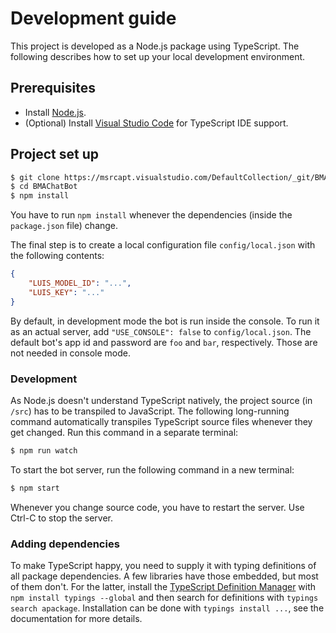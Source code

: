 # Development guide

This project is developed as a Node.js package using TypeScript.
The following describes how to set up your local development environment.

## Prerequisites

- Install [Node.js](https://nodejs.org/en/download/).
- (Optional) Install [Visual Studio Code](https://code.visualstudio.com/) for TypeScript IDE support. 

## Project set up

```sh
$ git clone https://msrcapt.visualstudio.com/DefaultCollection/_git/BMAChatBot
$ cd BMAChatBot
$ npm install
```

You have to run `npm install` whenever the dependencies (inside the `package.json` file) change.

The final step is to create a local configuration file `config/local.json` with the following contents:

```json
{
    "LUIS_MODEL_ID": "...",
    "LUIS_KEY": "..."
}
```

By default, in development mode the bot is run inside the console.
To run it as an actual server, add `"USE_CONSOLE": false` to `config/local.json`.
The default bot's app id and password are `foo` and `bar`, respectively. Those are not needed in console mode.

### Development

As Node.js doesn't understand TypeScript natively, the project source (in `/src`) has to be transpiled to JavaScript.
The following long-running command automatically transpiles TypeScript source files whenever they get changed.
Run this command in a separate terminal:

```sh
$ npm run watch
```

To start the bot server, run the following command in a new terminal:

```sh
$ npm start
```

Whenever you change source code, you have to restart the server. Use Ctrl-C to stop the server.

### Adding dependencies

To make TypeScript happy, you need to supply it with typing definitions of all package dependencies.
A few libraries have those embedded, but most of them don't.
For the latter, install the [TypeScript Definition Manager](https://www.npmjs.com/package/typings) with `npm install typings --global`
and then search for definitions with `typings search apackage`. Installation can be done with `typings install ...`, see the documentation for more details.